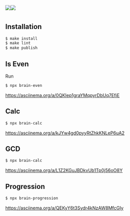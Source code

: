 <a href="https://codeclimate.com/github/fey/frontend-project-lvl1/maintainability"><img src="https://api.codeclimate.com/v1/badges/d2eca04515318a65b16b/maintainability" /></a><img src="https://github.com/fey/frontend-project-lvl1/workflows/CI/badge.svg" />


#
## Installation

```sh
$ make install
$ make lint
$ make publish
```

## Is Even

Run 
```sh
$ npx brain-even
```
https://asciinema.org/a/0QKIep1graYMqpyrDbUq7EfiE

## Calc
```sh
$ npx brain-calc
```
https://asciinema.org/a/kJYw4gd0pyyRtZhkKNLeP6uA2

## GCD
```sh
$ npx brain-calc
```
https://asciinema.org/a/L1Z2KGuJBDkvUb1Tp0j56oO8Y

## Progression
```sh
$ npx brain-progression
```
https://asciinema.org/a/QEKyY6t3Sydr4kNzAW8MfcGIy

